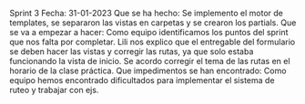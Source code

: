 Sprint 3
Fecha: 31-01-2023
Que se ha hecho: Se implemento el motor de templates, se separaron las vistas en carpetas y se crearon los partials.
Que se va a empezar a hacer: Como equipo identificamos los puntos del sprint que nos falta por completar. Lili nos explico que el entregable del formulario se deben hacer las vistas y corregir las rutas, ya que solo estaba funcionando la vista de inicio. Se acordo corregir el tema de las rutas en el horario de la clase práctica.
Que impedimentos se han encontrado: Como equipo hemos encontrado dificultados para implementar el sistema de ruteo y trabajar con ejs.
